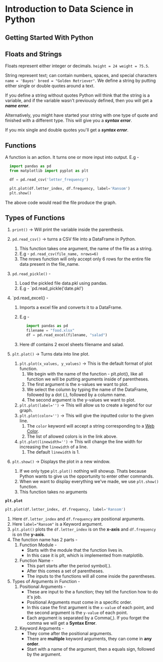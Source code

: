 # Introduction to Data Science in Python

## Getting Started With Python

## Floats and Strings

Floats represent either integer or decimals.
`height = 24 weight = 75.5`.

String represent text; can contain numbers, spaces, and special characters
`name = 'Bayes' breed = "Golden Retriever"`.
We define a string by putting either single or double quotes around a text.

If you define a string without quotes Python will think that the string is a variable, and if the variable wasn't previously defined, then you will get a **_name error_**.

Alternatively, you might have started your string with one type of quote and finished with a different type. This will give you a **_syntax error_**.

If you mix single and double quotes you'll get a **_syntax error_**.

## Functions

A function is an action. It turns one or more input into output.
E.g -

```python
  import pandas as pd
  from matplotlib import pyplot as plt

  df = pd.read_csv('letter_frequency')

  plt.plot(df.letter_index, df.frequency, label='Ransom')
  plt.show()
```

The above code would read the file produce the graph.

## Types of Functions

1. `print()` -> Will print the variable inside the parenthesis.
2. `pd.read_csv()` -> turns a CSV file into a DataFrame in Python.
   1. This function takes one argument, the name of the file as a string.
   2. E.g - `pd.read_csv(file_name, nrows=6)`
   3. The nrows function will only accept only 6 rows for the entire file data present in the file_name.
3. `pd.read_pickle()` -
   1. Load the pickled file data.pkl using pandas.
   2. E.g - `pd.read_pickle('date.pkl')
4. `pd.read_excel() -

   1. Imports a excel file and converts it to a DataFrame.
   2. E.g -

      ```python
         import pandas as pd
         filename = "food.xlsx"
         df = pd.read_excel(filename, "salad")
      ```

   3. Here df contains 2 excel sheets filename and salad.

5. `plt.plot()` -> Turns data into line plot.
   1. `plt.plot(x_values, y_values)` -> This is the default format of plot function.
      1. We begin with the name of the function - plt.plot(), like all function we will be putting arguments inside of parentheses.
      2. The first argument is the x-values we want to plot.
      3. We select the column by typing the name of the DataFrame, followed by a dot (.), followed by a column name.
      4. The second argument is the y-values we want to plot.
   2. `plt.plot(label='')` -> This will allow us to create a legend for our graph.
   3. `plt.plot(color='')` -> This will give the inputted color to the given line.
      1. The `color` keyword will accept a string corresponding to a [Web Color](https://en.wikipedia.org/wiki/Web_colors).
      2. The list of allowed colors is in the link above.
   4. `plt.plot(linewidth='')` -> This will change the line width for increasing the `linewidth` of a line.
      1. The default `linewidth` is 1.
6. `plt.show()` -> Displays the plot in a new window.
   1. If we only type `plt.plot()` nothing will showup. Thats because Python wants to give us the opportunity to enter other commands.
   2. When we want to display everything we've made, we use `plt.show()` function.
   3. This function takes no arguments

**`plt.plot`**

```python
plt.plot(df.letter_index, df.frequency, label='Ransom')
```

1. Here `df.letter_index` and `df.frequency` are positional arguments.
2. Here `label="Ransom"` is a Keyword argument.
3. `plt.plot()` plots the `df.letter_index` is on the **x-axis** and `df.frequency` is on the **y-axis**.
4. The function name has 2 parts -
   1. Function Module -
      - Starts with the module that the function lives in.
      - In this case it is plt, which is implemented from matplotlib.
   2. Function Name -
      - This part starts after the period symbol(.).
      - After this comes a set of parentheses.
      - The inputs to the functions will all come inside the parentheses.
5. Types of Arguments in Function -
   1. Positional Arguments -
      - These are input to the a function; they tell the function how to do it's job.
      - Positional Arguments must come in a specific order.
      - In this case the first argument is the `x-value` of each point, and the second argument is the `y-value` of each point.
      - Each argument is separated by a Comma(,). If you forget the comma we will get a **Syntax Error**.
   2. Keyword Arguments -
      - They come after the positional arguments.
      - There are **multiple** keyword arguments, they can come in **any order**.
      - Start with a name of the argument, then a equals sign, followed by the argument.
